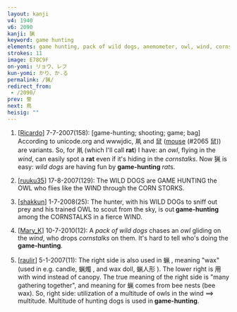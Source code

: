 ```yaml
---
layout: kanji
v4: 1940
v6: 2090
kanji: 猟
keyword: game hunting
elements: game hunting, pack of wild dogs, anemometer, owl, wind, cornstalk
strokes: 11
image: E78C9F
on-yomi: リョウ、レフ
kun-yomi: かり、か.る
permalink: /猟/
redirect_from:
 - /2090/
prev: 誉
next: 鳥
heisig: ""
---
```


1) [<a href="http://kanji.koohii.com/profile/Ricardo">Ricardo</a>] 7-7-2007(158): [game-hunting; shooting; game; bag] According to unicode.org and wwwjdic, 鼡 and 鼠 (<a href="../v4/2065.html">mouse</a> (#2065 鼠)) are variants. So, for 鼡 (which I&#039;ll call <strong>rat</strong>) I have: an <em>owl</em>, flying in the <em>wind</em>, can easily spot a <strong>rat</strong> even if it&#039;s hiding in the <em>cornstalks</em>. Now 猟 is easy: <em>wild dogs</em> are having fun by <strong>game-hunting</strong> <em>rat</em>s.

2) [<a href="http://kanji.koohii.com/profile/ruuku35">ruuku35</a>] 17-8-2007(129): The WILD DOGS are GAME HUNTING the OWL who flies like the WIND through the CORN STORKS.

3) [<a href="http://kanji.koohii.com/profile/shakkun">shakkun</a>] 1-7-2008(25): The hunter, with his WILD DOGs to sniff out prey and his trained OWL to scout from the sky, is out<strong> game-hunting</strong> among the CORNSTALKS in a fierce WIND.

4) [<a href="http://kanji.koohii.com/profile/Mary_K">Mary_K</a>] 10-7-2010(12): A <em>pack of wild dogs</em> chases an <em>owl</em> gliding on the <em>wind</em>, who drops <em>cornstalks</em> on them. It&#039;s hard to tell who&#039;s doing the<strong> game-hunting</strong>.

5) [<a href="http://kanji.koohii.com/profile/raulir">raulir</a>] 5-1-2007(11): The right side is also used in 蝋 , meaning &quot;wax&quot; (used in e.g. candle, 蝋燭 , and wax doll, 蝋人形 ). The lower right is 用 with wind instead of canopy. The true meaning of the right side is &quot;many gathering together&quot;, and meaning for 蝋 comes from bee nests (bee wax). So, right side: utilization of a multitude of owls in the wind ==&gt; multitude. Multitude of hunting dogs is used in<strong> game-hunting</strong>.

